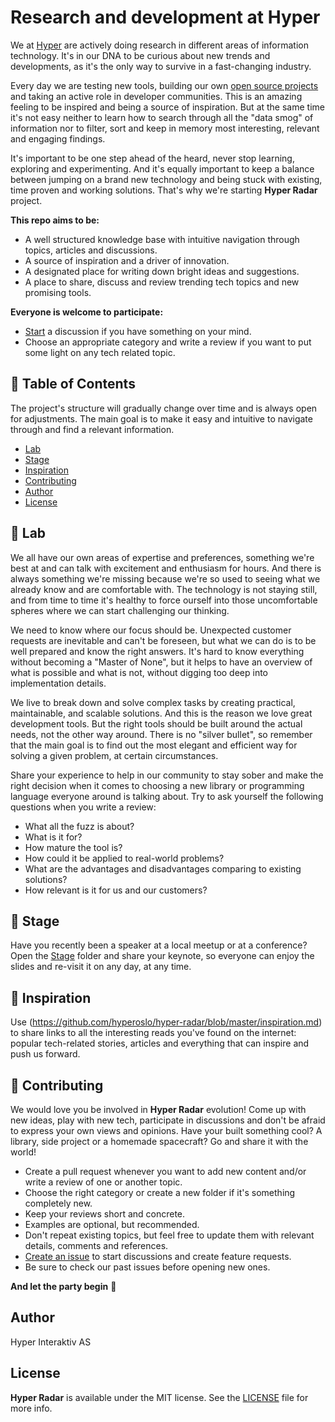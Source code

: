 # Research and development at Hyper

We at [Hyper](https://www.hyper.no) are actively doing research in different
areas of information technology. It's in our DNA to be curious about new trends
and developments, as it's the only way to survive in a fast-changing industry.

Every day we are testing new tools, building our own
[open source projects](https://github.com/hyperoslo) and taking an active role
in developer communities. This is an amazing feeling to be inspired and being a
source of inspiration. But at the same time it's not easy neither to learn how
to search through all the "data smog" of information nor to filter, sort and
keep in memory most interesting, relevant and engaging findings.

It's important to be one step ahead of the heard, never stop learning,
exploring and experimenting. And it's equally important to keep a balance
between jumping on a brand new technology and being stuck with existing, time
proven and working solutions. That's why we're starting **Hyper Radar**
project.

**This repo aims to be:**

- A well structured knowledge base with intuitive navigation through topics,
articles and discussions.
- A source of inspiration and a driver of innovation.
- A designated place for writing down bright ideas and suggestions.
- A place to share, discuss and review trending tech topics and new promising
tools.

**Everyone is welcome to participate:**

- [Start](https://github.com/hyperoslo/hyper-radar/issues/new)
a discussion if you have something on your mind.
- Choose an appropriate category and write a review if you want to put some
light on any tech related topic.

## 📖 Table of Contents

The project's structure will gradually change over time and is always open for
adjustments. The main goal is to make it easy and intuitive to navigate through
and find a relevant information.

* [Lab](#areas)
* [Stage](#tools)
* [Inspiration](#inspiration)
* [Contributing](#contributing)
* [Author](#author)
* [License](#license)

## 🔭 Lab

We all have our own areas of expertise and preferences, something we're best
at and can talk with excitement and enthusiasm for hours. And there is always
something we're missing because we're so used to seeing what we already know
and are comfortable with. The technology is not staying still, and from time to
time it's healthy to force ourself into those uncomfortable spheres where we
can start challenging our thinking.

We need to know where our focus should be. Unexpected customer requests are
inevitable and can't be foreseen, but what we can do is to be well prepared and
know the right answers. It's hard to know everything without becoming
a "Master of None", but it helps to have an overview of what is possible and
what is not, without digging too deep into implementation details.

We live to break down and solve complex tasks by creating practical,
maintainable, and scalable solutions. And this is the reason we love great
development tools. But the right tools should be built around the actual needs,
not the other way around. There is no "silver bullet", so remember that the
main goal is to find out the most elegant and efficient way for solving a given
problem, at certain circumstances.

Share your experience to help in our community to stay sober and make the
right decision when it comes to choosing a new library or programming
language everyone around is talking about. Try to ask yourself the following
questions when you write a review:

- What all the fuzz is about?
- What is it for?
- How mature the tool is?
- How could it be applied to real-world problems?
- What are the advantages and disadvantages comparing to existing solutions?
- How relevant is it for us and our customers?

## 🎤 Stage

Have you recently been a speaker at a local meetup or at a conference?
Open the [Stage](https://github.com/hyperoslo/hyper-radar/blob/master/Stage)
folder and share your keynote, so everyone can enjoy the slides and re-visit it
on any day, at any time.

## 🦄 Inspiration

Use (https://github.com/hyperoslo/hyper-radar/blob/master/inspiration.md) to
share links to all the interesting reads you've found on the internet: popular
tech-related stories, articles and everything that can inspire and push us
forward.

## 🚀 Contributing

We would love you be involved in **Hyper Radar** evolution!
Come up with new ideas, play with new tech, participate in discussions and
don't be afraid to express your own views and opinions. Have your built
something cool? A library, side project or a homemade spacecraft? Go and share
it with the world!

- Create a pull request whenever you want to add new content and/or write a
review of one or another topic.
- Choose the right category or create a new folder if it's something completely
new.
- Keep your reviews short and concrete.
- Examples are optional, but recommended.
- Don't repeat existing topics, but feel free to update them with relevant
details, comments and references.
- [Create an issue](https://github.com/hyperoslo/hyper-radar/issues/new) to
start discussions and create feature requests.
- Be sure to check our past issues before opening new ones.

**And let the party begin** 🎉

## Author

Hyper Interaktiv AS

## License

**Hyper Radar** is available under the MIT license. See the [LICENSE](https://github.com/hyperoslo/hyper-radar/blob/master/LICENSE.md)
file for more info.
